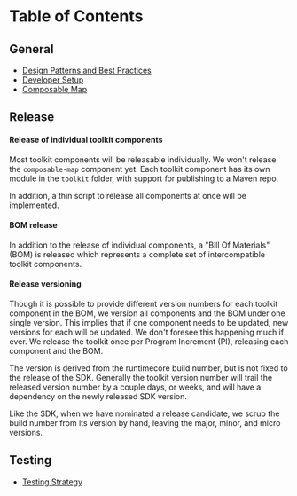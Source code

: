 # Table of Contents

## General

- [Design Patterns and Best Practices](./general/design_patterns.md)
- [Developer Setup](./general/developer_setup.md)
- [Composable Map](./general/design_patterns.md#composable-map)

## Release

#### Release of individual toolkit components

Most toolkit components will be releasable individually. We won't release the `composable-map` component yet.
Each toolkit component has its own module in the `toolkit` folder, with support for publishing to a Maven repo.

In addition, a thin script to release all components at once will be implemented.

#### BOM release

In addition to the release of individual components, a "Bill Of Materials" (BOM) is released which represents
a complete set of intercompatible toolkit components. 

#### Release versioning

Though it is possible to provide different version numbers for each toolkit component in the BOM, we version all components and the BOM
under one single version. This implies that if one component needs to be updated, new versions for each will be updated. We
don't foresee this happening much if ever. We release the toolkit once per Program Increment (PI), releasing each component and the BOM.

The version is derived from the runtimecore build number, but is not fixed to the release of the SDK. Generally the toolkit version
number will trail the released version number by a couple days, or weeks, and will have a dependency on the newly released SDK version.

Like the SDK, when we have nominated a release candidate, we scrub the build number from its version by hand, leaving the major, minor, and micro versions.

## Testing

- [Testing Strategy](./testing/testing_strategy.md)
